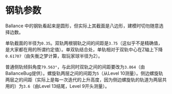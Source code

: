# 钢轨参数

Ballance 中的钢轨看起来是圆形，但实际上其截面是八边形，建模时切勿随意选择边数。

单轨截面的半径为`0.35`。双轨两根钢轨之间的间距是`3.75`（这似乎不是精确值，是大家都在用的所谓约定值）。单双轨结合处，单轨相对于双轨中心在Z轴上下降`0.61707`（由失衡之梦计算，取玩家球半径为2）。

普通侧轨倾斜角度`79.563°`，与此同时双轨之间的间距要改为`3.864`（由BallanceBug提供）。螺旋轨两层之间的间距为`5`（从Level 10测量）。侧边螺旋轨两层之的间距（实际上是每一次迭代的上升高度，因为侧边螺旋轨的轨道为两层共用的）为`3.6`（由Level 13结尾，Level 9开头测量）。
